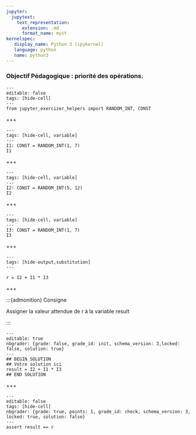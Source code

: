 ```yaml
---
jupyter:
  jupytext:
    text_representation:
      extension: .md
      format_name: myst
kernelspec:
   display_name: Python 3 (ipykernel)
   language: python
   name: python3
---
```


### Objectif Pédagogique : priorité des opérations.

```{code-cell} python
---
editable: false
tags: [hide-cell]
---
from jupyter_exercizer_helpers import RANDOM_INT, CONST
```

+++

```{code-cell} python
---
tags: [hide-cell, variable]
---
I1: CONST = RANDOM_INT(1, 7)
I1
```

+++

```{code-cell} python
---
tags: [hide-cell, variable]
---
I2: CONST = RANDOM_INT(5, 12)
I2
```

+++

```{code-cell} python
---
tags: [hide-cell, variable]
---
I3: CONST = RANDOM_INT(1, 7)
I3
```

+++

```{code-cell} python
---
tags: [hide-output,substitution]
---

r = I2 + I1 * I3

```

+++

:::{admonition} Consigne

Assigner la valeur attendue de r à la variable result

:::

```{code-cell} python
---
editable: true
nbgrader: {grade: false, grade_id: init, schema_version: 3,locked: false, solution: true}
---
## BEGIN SOLUTION
## Votre solution ici
result = I2 + I1 * I3
## END SOLUTION
```

+++

```{code-cell} python
---
editable: false
tags: [hide-cell]
nbgrader: {grade: true, points: 1, grade_id: check, schema_version: 3, locked: true, solution: false}
---
assert result == r
```
